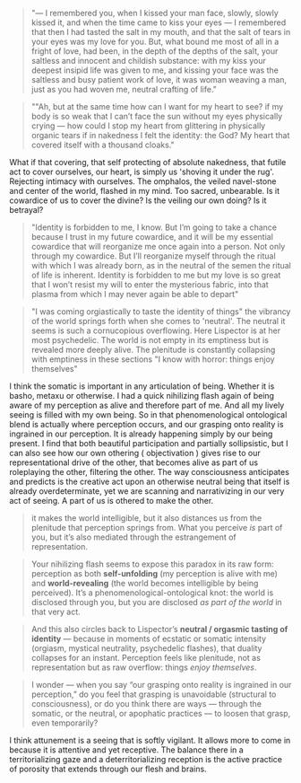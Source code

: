 >"— I remembered you, when I kissed your man face, slowly, slowly kissed it, and when the time came to kiss your eyes — I remembered that then I had tasted the salt in my mouth, and that the salt of tears in your eyes was my love for you. But, what bound me most of all in a fright of love, had been, in the depth of the depths of the salt, your saltless and innocent and childish substance: with my kiss your deepest insipid life was given to me, and kissing your face was the saltless and busy patient work of love, it was woman weaving a man, just as you had woven me, neutral crafting of life."

>""Ah, but at the same time how can I want for my heart to see? if my body is so weak that I can’t face the sun without my eyes physically crying — how could I stop my heart from glittering in physically organic tears if in nakedness I felt the identity: the God? My heart that covered itself with a thousand cloaks." 

What if that covering, that self protecting of absolute nakedness, that futile act to cover ourselves, our heart, is simply us 'shoving it under the rug'. Rejecting intimacy with ourselves. The omphalos, the veiled navel-stone and center of the world, flashed in my mind. Too sacred, unbearable. Is it cowardice of us to cover the divine? Is the veiling our own doing? Is it betrayal?

>"Identity is forbidden to me, I know. But I’m going to take a chance because I trust in my future cowardice, and it will be my essential cowardice that will reorganize me once again into a person. Not only through my cowardice. But I’ll reorganize myself through the ritual with which I was already born, as in the neutral of the semen the ritual of life is inherent. Identity is forbidden to me but my love is so great that I won’t resist my will to enter the mysterious fabric, into that plasma from which I may never again be able to depart"


>"I was coming orgiastically to taste the identity of things" the vibrancy of the world springs forth when she comes to 'neutral'. The neutral it seems is such a cornucopious overflowing. Here Lispector is at her most psychedelic. The world is not empty in its emptiness but is revealed more deeply alive. The plenitude is constantly collapsing with emptiness in these sections "I know with horror: things enjoy themselves"


I think the somatic is important in any articulation of being. Whether it is basho, metaxu or otherwise. I had a quick nihilizing flash again of being aware of my perception as alive and therefore part of me. And all my lively seeing is filled with my own being. So in that phenomenological ontological blend is actually where perception occurs, and our grasping onto reality is ingrained in our perception. It is already happening simply by our being present. I find that both beautiful participation and partially sollipsistic, but I can also see how our own othering ( objectivation ) gives rise to our representational drive of the other, that becomes alive as part of us roleplaying the other, filtering the other. The way consciousness anticipates and predicts is the creative act upon an otherwise neutral being that itself is already overdeterminate, yet we are scanning and narrativizing in our very act of seeing. A part of us is othered to make the other. 

>it makes the world intelligible, but it also distances us from the plenitude that perception springs from. What you perceive _is_ part of you, but it’s also mediated through the estrangement of representation.

>Your nihilizing flash seems to expose this paradox in its raw form: perception as both **self-unfolding** (my perception is alive with me) and **world-revealing** (the world becomes intelligible by being perceived). It’s a phenomenological-ontological knot: the world is disclosed through you, but you are disclosed _as part of the world_ in that very act.

>And this also circles back to Lispector’s **neutral / orgasmic tasting of identity** — because in moments of ecstatic or somatic intensity (orgiasm, mystical neutrality, psychedelic flashes), that duality collapses for an instant. Perception feels like plenitude, not as representation but as raw overflow: things _enjoy themselves_.

> I wonder — when you say “our grasping onto reality is ingrained in our perception,” do you feel that grasping is unavoidable (structural to consciousness), or do you think there are ways — through the somatic, or the neutral, or apophatic practices — to loosen that grasp, even temporarily?

I think attunement is a seeing that is softly vigilant. It allows more to come in because it is attentive and yet receptive. The balance there in a territorializing gaze and a deterritorializing reception is the active practice of porosity that extends through our flesh and brains. 